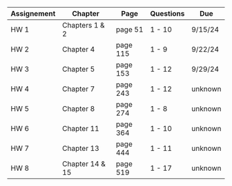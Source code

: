 | Assignement | Chapter | Page | Questions | Due |
| ----------- | ------- | ---- | --------- | --- |
| HW 1 | Chapters 1 & 2 | page 51 | 1 - 10 | 9/15/24 |
| HW 2 | Chapter 4 | page 115 | 1 - 9 | 9/22/24 |
| HW 3 | Chapter 5 | page 153 | 1 - 12 | 9/29/24 |
| HW 4 | Chapter 7 | page 243 | 1 - 12 | unknown |
| HW 5 | Chapter 8 | page 274 | 1 - 8 | unknown |
| HW 6 | Chapter 11 | page 364 | 1 - 10 | unknown |
| HW 7 | Chapter 13 | page 444 | 1 - 11 | unknown |
| HW 8 | Chapter 14 & 15 | page 519 | 1 - 17 | unknown |
